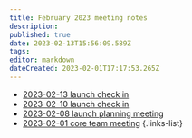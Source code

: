 ```yaml
---
title: February 2023 meeting notes
description: 
published: true
date: 2023-02-13T15:56:09.589Z
tags: 
editor: markdown
dateCreated: 2023-02-01T17:17:53.265Z
---
```


- [2023-02-13 launch check in](/en/meeting-notes/2023-02/2023-02-13-launch-check-in)
- [2023-02-10 launch check in](/en/meeting-notes/2023-02/2023-02-10-launch-check-in)
- [2023-02-08 launch planning meeting](/en/meeting-notes/2023-02/2023-02-08-launch-planning)
- [2023-02-01 core team meeting](/en/meeting-notes/2023-02/2023-02-01-team)
{.links-list}